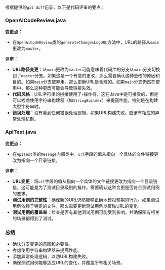 根据提供的`git diff`记录，以下是代码评审的要点：

### OpenAiCodeReview.java

**变更点：**
- 在`OpenAiCodeReview`类的`generateChangesLogURL`方法中，URL的路径从`main`更改为`master`。

**评审：**
- **URL路径变更**：从`main`更改为`master`可能意味着代码库的分支从`main`分支切换到了`master`分支。如果这是一个有意的更改，那么需要确认这种更改的原因和目的。如果`main`分支被弃用，那么更新URL是合理的。如果`main`分支仍然在使用中，那么这种更改可能会导致链接失效。
- **代码风格**：URL字符串的拼接使用了`+`操作符，这在Java中是可接受的，但是可以考虑使用字符串构建器（如`StringBuilder`）来提高性能，特别是在构建大型字符串时。
- **错误处理**：没有看到任何错误处理逻辑，如果URL构建失败，应该有相应的异常处理机制。

### ApiTest.java

**变更点：**
- 在`ApiTest`类的`Message`内部类中，`url`字段的值从指向一个具体的文件链接更改为指向一个目录链接。

**评审：**
- **URL变更**：将`url`字段的值从指向一个具体的文件链接更改为指向一个目录链接，这可能是为了测试目录级别的操作。需要确认这种变更是否符合测试用例的要求。
- **测试用例的完整性**：确保新的URL仍然能够正确地模拟预期的行为。如果测试用例依赖于特定的文件，那么需要更新测试用例以反映URL的变化。
- **测试用例的覆盖率**：检查是否有其他测试用例可能受到影响，并确保所有相关的场景都得到了测试。

### 总结
- 确认分支变更的意图和必要性。
- 考虑使用字符串构建器来提高性能。
- 添加异常处理逻辑，以防URL构建失败。
- 确保测试用例能够适应URL的变化，并覆盖所有相关场景。
